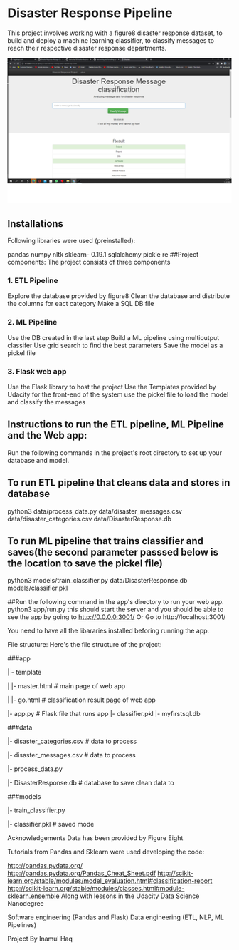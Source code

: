# Disaster Response Pipeline


This project involves working with a figure8 disaster response dataset, to build and deploy a machine learning classifier, to classify messages to reach their respective disaster response departments.

![Screenshot](screen.png)

## Installations

Following libraries were used (preinstalled):

pandas
numpy
nltk
sklearn- 0.19.1
sqlalchemy
pickle
re
##Project components:
The project consists of three components

### 1. ETL Pipeline

Explore the database provided by figure8
Clean the database and distribute the columns for eact category
Make a SQL DB file

### 2. ML Pipeline

Use the DB created in the last step 
Build a ML pipeline using multioutput classifer
Use grid search to find the best parameters 
Save the model as a pickel file

### 3. Flask web app

Use the Flask library to host the project
Use the Templates provided by Udacity for the front-end of the system
use the pickel file to load the model and classify the messages 


## Instructions to run the ETL pipeline, ML Pipeline and the Web app:

Run the following commands in the project's root directory to set up your database and model.

## To run ETL pipeline that cleans data and stores in database 
python3 data/process_data.py data/disaster_messages.csv data/disaster_categories.csv data/DisasterResponse.db

## To run ML pipeline that trains classifier and saves(the second parameter passsed below is the location to save the pickel file)
python3 models/train_classifier.py data/DisasterResponse.db models/classifier.pkl

##Run the following command in the app's directory to run your web app. 
python3 app/run.py
this should start the server and you should be able to see the app by going to http://0.0.0.0:3001/ Or Go to http://localhost:3001/

You need to have all the libararies installed beforing running the app.

File structure:
Here's the file structure of the project:

###app

| - template

| |- master.html # main page of web app

| |- go.html # classification result page of web app

|- app.py # Flask file that runs app
|- classifier.pkl
|- myfirstsql.db


###data

|- disaster_categories.csv # data to process

|- disaster_messages.csv # data to process

|- process_data.py

|- DisasterResponse.db # database to save clean data to

###models

|- train_classifier.py

|- classifier.pkl # saved mode


Acknowledgements
Data has been provided by Figure Eight

Tutorials from Pandas and Sklearn were used developing the code:

http://pandas.pydata.org/
http://pandas.pydata.org/Pandas_Cheat_Sheet.pdf
http://scikit-learn.org/stable/modules/model_evaluation.html#classification-report
http://scikit-learn.org/stable/modules/classes.html#module-sklearn.ensemble
Along with lessons in the Udacity Data Science Nanodegree

Software engineering (Pandas and Flask)
Data engineering (ETL, NLP, ML Pipelines)

Project By Inamul Haq
